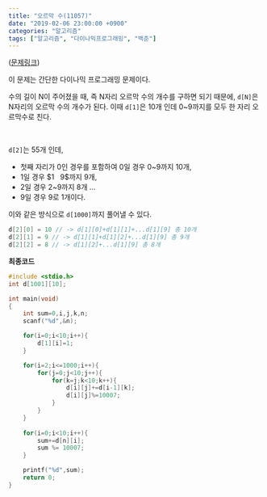 ```yaml
---
title: "오르막 수(11057)"
date: "2019-02-06 23:00:00 +0900"
categories: "알고리즘"
tags: ["알고리즘", "다이나믹프로그래밍", "백준"]
---
```


([문제링크](https://www.acmicpc.net/problem/11057))

이 문제는 간단한 다이나믹 프로그래밍 문제이다. 

수의 길이 N이 주어졌을 때, 즉 N자리 오르막 수의 개수를 구하면 되기 때문에, `d[N]`은 N자리의 오르막 수의 개수가 된다. 이때 `d[1]`은 $10$개 인데 $0$~$9$까지를 모두 한 자리 오르막수로 친다.

<br>

`d[2]`는 $55$개 인데, 
- 첫째 자리가 $0$인 경우를 포함하여 $0$일 경우 $0$~$9$까지 10개,
- $1$일 경우 $1 $~$ 9$까지 $9$개,
- $2$일 경우 $2$~$9$까지 $8$개 ... 
- $9$일 경우 $9$로 $1$개이다. 

이와 같은 방식으로 `d[1000]`까지 풀어낼 수 있다.

```c
d[2][0] = 10 // -> d[1][0]+d[1][1]+...d[1][9] 총 10개
d[2][1] = 9 // -> d[1][1]+d[1][2]+...d[1][9] 총 9개
d[2][2] = 8 // -> d[1][2]+...d[1][9] 총 8개
```


**최종코드**

```c
#include <stdio.h>
int d[1001][10];

int main(void)
{
    int sum=0,i,j,k,n;
    scanf("%d",&n);

    for(i=0;i<10;i++){
        d[1][i]=1;
    }

    for(i=2;i<=1000;i++){
        for(j=0;j<10;j++){
            for(k=j;k<10;k++){
                d[i][j]+=d[i-1][k];
                d[i][j]%=10007;
            }
        }
    }
    
    for(i=0;i<10;i++){
        sum+=d[n][i];
        sum %= 10007;
    }

    printf("%d",sum);
    return 0;
}
```
